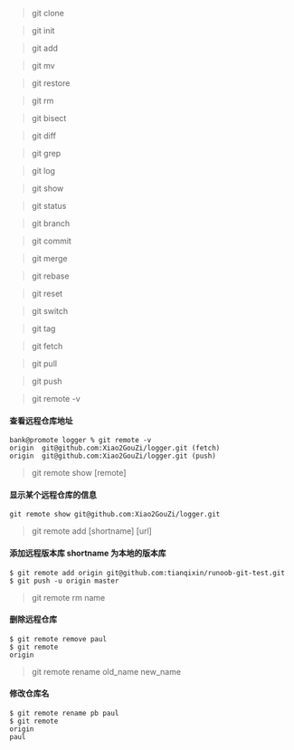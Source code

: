 > git clone 

>git init

> git add

>git mv

>git restore

>git rm 

>git bisect

>git diff

>git grep

>git log

>git show

>git status

>git branch

>git commit 

>git merge

>git rebase

>git reset

>git switch

>git tag

>git fetch

>git pull

>git push

>git remote -v     
#### 查看远程仓库地址
```
bank@promote logger % git remote -v 
origin  git@github.com:Xiao2GouZi/logger.git (fetch)
origin  git@github.com:Xiao2GouZi/logger.git (push)
```

> git remote show [remote]  
#### 显示某个远程仓库的信息
```
git remote show git@github.com:Xiao2GouZi/logger.git
```

>git remote add [shortname] [url]  
#### 添加远程版本库  shortname 为本地的版本库
```
$ git remote add origin git@github.com:tianqixin/runoob-git-test.git
$ git push -u origin master
```

>git remote rm name   
#### 删除远程仓库
```
$ git remote remove paul
$ git remote
origin
```

>git remote rename old_name new_name  
#### 修改仓库名
```
$ git remote rename pb paul
$ git remote
origin
paul
```